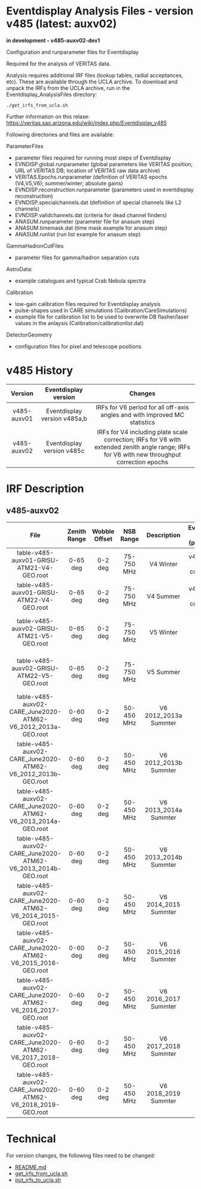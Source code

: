 # Eventdisplay Analysis Files - version v485 (latest: auxv02)

**in development - v485-auxv02-dev1**

Configuration and runparameter files for Eventdisplay

Required for the analysis of VERITAS data. 

Analysis requires additional IRF files (lookup tables, radial acceptances, etc). These are available through the UCLA archive.
To download and unpack the IRFs from the UCLA archive, run in the Eventdisplay_AnalysisFiles directory:

```
./get_irfs_from_ucla.sh
```

Further information on this relase: https://veritas.sao.arizona.edu/wiki/index.php/Eventdisplay_v485

Following directories and files are available:

ParameterFiles
- parameter files required for running most steps of Eventdisplay
- EVNDISP.global.runparameter (global parameters like VERITAS position; URL of VERITAS DB; location of VERITAS raw data archive)
- VERITAS.Epochs.runparameter (definition of VERITAS epochs (V4,V5,V6); summer/winter; absolute gains)
- EVNDISP.reconstruction.runparameter (parameters used in eventdisplay reconstruction)
- EVNDISP.specialchannels.dat (definition of special channels like L2 channels)
- EVNDISP.validchannels.dat (criteria for dead channel finders)
- ANASUM.runparameter (parameter file for anasum step)
- ANASUM.timemask.dat (time mask example for anasum step)
- ANASUM.runlist (run list example for anasum step)

GammaHadronCutFiles
- parameter files for gamma/hadron separation cuts

AstroData:
- example catalogues and typical Crab Nebula spectra

Calibration 
- low-gain calibration files required for Eventdisplay analysis
- pulse-shapes used in CARE simulations (Calibration/CareSimulations)
- example file for calibration list to be used to overwrite DB flasher/laser values in the anlaysis (Calibration/calibrationlist.dat)

DetectorGeometry
- configuration files for pixel and telescope positions

# v485 History

**Version** | **Eventdisplay version** | **Changes** |
:---:|:---:|:---:
v485-auxv01 | Eventdisplay version v485a,b | IRFs for V6 period for all off-axis angles and with improved MC statistics |
v485-auxv02 | Eventdisplay version v485c | IRFs for V4 including plate scale correction; IRFs for V6 with extended zenith angle range; IRFs for V6 with new throughput correction epochs |

# IRF Description

## v485-auxv02

File | Zenith Range | Wobble Offset | NSB Range | Description | Eventdisplay version (production) | Comment |
:---:|:---:|:---:|:---:|:---:|:---:|:---:
table-v485-auxv01-GRISU-ATM21-V4-GEO.root | 0-65 deg | 0-2 deg | 75-750 MHz | V4 Winter | v485b (plate scale corrections) | - |
table-v485-auxv01-GRISU-ATM22-V4-GEO.root | 0-65 deg | 0-2 deg | 75-750 MHz | V4 Summer | v485b (plate scale corrections) | - RUNNING |
table-v485-auxv02-GRISU-ATM21-V5-GEO.root | 0-65 deg | 0-2 deg | 75-750 MHz | V5 Winter | v485 | identical with v485-auxv01 DONE |
table-v485-auxv02-GRISU-ATM22-V5-GEO.root | 0-65 deg | 0-2 deg | 75-750 MHz | V5 Summer | v485 | identical with v485-auxv01 DONE |
table-v485-auxv02-CARE_June2020-ATM62-V6_2012_2013a-GEO.root | 0-60 deg |  0-2 deg | 50-450 MHz | V6 2012_2013a Summter | v485 | identical with v485-auxv01 DONE |
table-v485-auxv02-CARE_June2020-ATM62-V6_2012_2013b-GEO.root | 0-60 deg |  0-2 deg | 50-450 MHz | V6 2012_2013b Summter | v485 | identical with v485-auxv01 DONE | 
table-v485-auxv02-CARE_June2020-ATM62-V6_2013_2014a-GEO.root | 0-60 deg |  0-2 deg | 50-450 MHz | V6 2013_2014a Summter | v485 | identical with v485-auxv01 DONE |
table-v485-auxv02-CARE_June2020-ATM62-V6_2013_2014b-GEO.root | 0-60 deg |  0-2 deg | 50-450 MHz | V6 2013_2014b Summter | v485 | identical with v485-auxv01 DONE |
table-v485-auxv02-CARE_June2020-ATM62-V6_2014_2015-GEO.root | 0-60 deg |  0-2 deg | 50-450 MHz | V6 2014_2015 Summter | v485 | identical with v485-auxv01 DONE |
table-v485-auxv02-CARE_June2020-ATM62-V6_2015_2016-GEO.root | 0-60 deg |  0-2 deg | 50-450 MHz | V6 2015_2016 Summter | v485 | identical with v485-auxv01 DONE |
table-v485-auxv02-CARE_June2020-ATM62-V6_2016_2017-GEO.root | 0-60 deg |  0-2 deg | 50-450 MHz | V6 2016_2017 Summter | v485 | identical with v485-auxv01 DONE |
table-v485-auxv02-CARE_June2020-ATM62-V6_2017_2018-GEO.root | 0-60 deg |  0-2 deg | 50-450 MHz | V6 2017_2018 Summter | v485 | identical with v485-auxv01 DONE |
table-v485-auxv02-CARE_June2020-ATM62-V6_2018_2019-GEO.root | 0-60 deg |  0-2 deg | 50-450 MHz | V6 2018_2019 Summter | v485 | identical with v485-auxv01 DONE |


# Technical

For version changes, the following files need to be changed:
- [README.md](README.md)
- [get_irfs_from_ucla.sh](get_irfs_from_ucla.sh) 
- [put_irfs_to_ucla.sh](put_irfs_to_ucla.sh)
